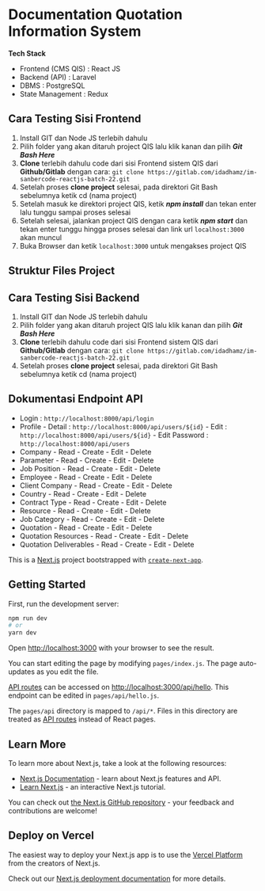 # Documentation Quotation Information System

**Tech Stack**

- Frontend (CMS QIS) : React JS
- Backend (API) : Laravel
- DBMS : PostgreSQL
- State Management : Redux

## Cara Testing Sisi Frontend

1. Install GIT dan Node JS terlebih dahulu
2. Pilih folder yang akan ditaruh project QIS lalu klik kanan dan pilih **_Git Bash Here_**
3. **Clone** terlebih dahulu code dari sisi Frontend sistem QIS dari **Github/Gitlab** dengan cara:
   `git clone https://gitlab.com/idadhamz/im-sanbercode-reactjs-batch-22.git`
4. Setelah proses **clone project** selesai, pada direktori Git Bash sebelumnya ketik cd (nama project)
5. Setelah masuk ke direktori project QIS, ketik **_npm install_** dan tekan enter lalu tunggu sampai proses selesai
6. Setelah selesai, jalankan project QIS dengan cara ketik **_npm start_** dan tekan enter tunggu hingga proses selesai dan link url `localhost:3000` akan muncul
7. Buka Browser dan ketik `localhost:3000` untuk mengakses project QIS

## Struktur Files Project

## Cara Testing Sisi Backend

1. Install GIT dan Node JS terlebih dahulu
2. Pilih folder yang akan ditaruh project QIS lalu klik kanan dan pilih **_Git Bash Here_**
3. **Clone** terlebih dahulu code dari sisi Frontend sistem QIS dari **Github/Gitlab** dengan cara:
   `git clone https://gitlab.com/idadhamz/im-sanbercode-reactjs-batch-22.git`
4. Setelah proses **clone project** selesai, pada direktori Git Bash sebelumnya ketik cd (nama project)

## Dokumentasi Endpoint API

- Login : `http://localhost:8000/api/login`
- Profile - Detail : `http://localhost:8000/api/users/${id}` - Edit : `http://localhost:8000/api/users/${id}` - Edit Password : `http://localhost:8000/api/users`
- Company - Read - Create - Edit - Delete
- Parameter - Read - Create - Edit - Delete
- Job Position - Read - Create - Edit - Delete
- Employee - Read - Create - Edit - Delete
- Client Company - Read - Create - Edit - Delete
- Country - Read - Create - Edit - Delete
- Contract Type - Read - Create - Edit - Delete
- Resource - Read - Create - Edit - Delete
- Job Category - Read - Create - Edit - Delete
- Quotation - Read - Create - Edit - Delete
- Quotation Resources - Read - Create - Edit - Delete
- Quotation Deliverables - Read - Create - Edit - Delete

This is a [Next.js](https://nextjs.org/) project bootstrapped with [`create-next-app`](https://github.com/vercel/next.js/tree/canary/packages/create-next-app).

## Getting Started

First, run the development server:

```bash
npm run dev
# or
yarn dev
```

Open [http://localhost:3000](http://localhost:3000) with your browser to see the result.

You can start editing the page by modifying `pages/index.js`. The page auto-updates as you edit the file.

[API routes](https://nextjs.org/docs/api-routes/introduction) can be accessed on [http://localhost:3000/api/hello](http://localhost:3000/api/hello). This endpoint can be edited in `pages/api/hello.js`.

The `pages/api` directory is mapped to `/api/*`. Files in this directory are treated as [API routes](https://nextjs.org/docs/api-routes/introduction) instead of React pages.

## Learn More

To learn more about Next.js, take a look at the following resources:

- [Next.js Documentation](https://nextjs.org/docs) - learn about Next.js features and API.
- [Learn Next.js](https://nextjs.org/learn) - an interactive Next.js tutorial.

You can check out [the Next.js GitHub repository](https://github.com/vercel/next.js/) - your feedback and contributions are welcome!

## Deploy on Vercel

The easiest way to deploy your Next.js app is to use the [Vercel Platform](https://vercel.com/import?utm_medium=default-template&filter=next.js&utm_source=create-next-app&utm_campaign=create-next-app-readme) from the creators of Next.js.

Check out our [Next.js deployment documentation](https://nextjs.org/docs/deployment) for more details.
